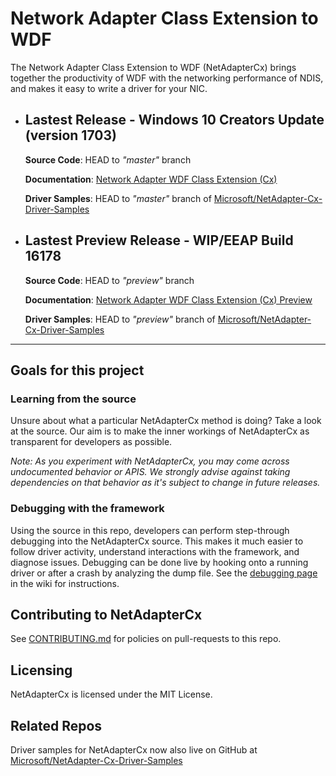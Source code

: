 # Network Adapter Class Extension to WDF
The Network Adapter Class Extension to WDF (NetAdapterCx) brings together the productivity of WDF with the networking performance of NDIS, and makes it easy to write a driver for your NIC.

* ## Lastest Release - Windows 10 Creators Update (version 1703)

    **Source Code**: HEAD to *"master"* branch

    **Documentation**: [Network Adapter WDF Class Extension (Cx)](https://aka.ms/netadapter/doc)

    **Driver Samples**: HEAD to *"master"* branch of [Microsoft/NetAdapter-Cx-Driver-Samples](https://github.com/Microsoft/NetAdapter-Cx-Driver-Samples "Driver Samples")



* ## Lastest Preview Release - WIP/EEAP Build 16178

    **Source Code**: HEAD to *"preview"* branch

    **Documentation**: [Network Adapter WDF Class Extension (Cx) Preview](https://aka.ms/netadapter/previewdoc)

    **Driver Samples**: HEAD to *"preview"* branch of [Microsoft/NetAdapter-Cx-Driver-Samples](https://github.com/Microsoft/NetAdapter-Cx-Driver-Samples "Driver Samples")

---

## Goals for this project

### Learning from the source

Unsure about what a particular NetAdapterCx method is doing? Take a look at the
source. Our aim is to make the inner workings of NetAdapterCx as transparent
for developers as possible.

*Note: As you experiment with NetAdapterCx, you may come across undocumented
 behavior or APIS. We strongly advise against taking dependencies on
 that behavior as it's subject to change in future releases.*

### Debugging with the framework

Using the source in this repo, developers can perform step-through
debugging into the NetAdapterCx source. This makes it much easier to follow
driver activity, understand interactions with the framework, and
diagnose issues.  Debugging can be done live by hooking onto a running
driver or after a crash by analyzing the dump file.  See the
[debugging
page](https://github.com/Microsoft/Windows-Driver-Frameworks/wiki/Debugging-with-WDF-Source
"Debugging with source") in the wiki for instructions.

## Contributing to NetAdapterCx
See
[CONTRIBUTING.md](https://github.com/Microsoft/Windows-Driver-Frameworks/blob/master/CONTRIBUTING.md
"Contributing") for policies on pull-requests to this repo.

## Licensing
NetAdapterCx is licensed under the MIT License.

## Related Repos
Driver samples for NetAdapterCx now also live on GitHub at
[Microsoft/NetAdapter-Cx-Driver-Samples](https://github.com/Microsoft/NetAdapter-Cx-Driver-Samples "Driver Samples")